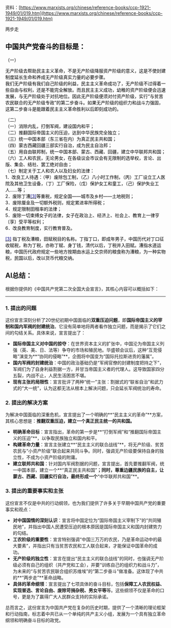 资料：[https://www.marxists.org/chinese/reference-books/ccp-1921-1949/01/019.htm](https://www.marxists.org/chinese/reference-books/ccp-1921-1949/01/019.htm)

两步走

## <font style="color:rgb(0, 0, 0);">中国共产党奋斗的目标是：</font>
<font style="color:rgb(0, 0, 0);">（一）</font>

<font style="color:rgb(0, 0, 0);">无产阶级去帮助民主主义革命，不是无产阶级降服资产阶级的意义，这是不使封建制度延长生命和养成无产阶级真实力量的必要步骤。</font>  
<font style="color:rgb(0, 0, 0);"> 我们无产阶级有我们自己阶级的利益，民主主义革命成功了，无产阶级不过得着一些自由与权利，还是不能完全解放。而且民主主义成功，幼稚的资产阶级便会迅速发展，与无产阶级处于对抗地位。因此无产阶级便须对付资产阶级，实行“与贫苦农民联合的无产阶级专政”的第二步奋斗。如果无产阶级的组织力和战斗力强固，这第二步奋斗是能跟着民主主义革命胜利以后即刻成功的。</font>

（二）  
<font style="color:rgb(0, 0, 0);"> （一）消除内乱，打倒军阀，建设国内和平；</font>  
<font style="color:rgb(0, 0, 0);"> （二）推翻国际帝国主义的压迫，达到中华民族完全独立；</font>  
<font style="color:rgb(0, 0, 0);"> （三）统一中国本部（东三省在内）为真正民主共和国；</font>  
<font style="color:rgb(0, 0, 0);"> （四）蒙古西藏回疆三部实行自治，成为民主自治邦；</font>  
<font style="color:rgb(0, 0, 0);"> （五）用自由联邦制，统一中国本部、蒙古、西藏、回疆，建立中华联邦共和国；</font>  
<font style="color:rgb(0, 0, 0);"> （六）工人和农民，无论男女，在各级议会市议会有无限制的选举权，言论、出版、集会、结社、罢工绝对自由；</font>  
<font style="color:rgb(0, 0, 0);"> （七）制定关于工人和农人以及妇女的法律：</font>  
<font style="color:rgb(0, 0, 0);"> 1．改良工人待遇：（甲）废除包工制，（乙）八小时工作制，（丙）工厂设立工人医院及其他卫生设备，（丁）工厂保险，（戊）保护女工和童工，（己）保护失业工人……等；</font>  
<font style="color:rgb(0, 0, 0);"> 2．废除丁漕</font>[<font style="color:rgb(0, 0, 128);">[3]</font>](https://www.marxists.org/chinese/reference-books/ccp-1921-1949/01/019.htm#_ftn3)<font style="color:rgb(0, 0, 0);">等重税，规定全国——城市及乡村——土地税则；</font>  
<font style="color:rgb(0, 0, 0);"> 3．废除厘金及一切额外税则，规定累进率所得税；</font>  
<font style="color:rgb(0, 0, 0);"> 4．规定限制田租率的法律；</font>  
<font style="color:rgb(0, 0, 0);"> 5．废除一切束缚女子的法律，女子在政治上、经济上、社会上、教育上一律亨〔享〕受平等权利；</font>  
<font style="color:rgb(0, 0, 0);"> 6．改良教育制度，实行教育普及。</font>

[<font style="color:rgb(0, 0, 128);">[3]</font>](https://www.marxists.org/chinese/reference-books/ccp-1921-1949/01/019.htm#_ftnref3)<font style="color:rgb(0, 0, 0);"> 指丁税及漕粮，田赋税目的名称。丁指丁口，即成年男子，中国历代对丁口征收赋税，称为丁税，亦称丁赋、身丁钱，清代以后，丁税并入田赋。漕指水道运粮，中国历代政府规定一些地方按期由水运上交京师的粮食称为漕粮，为一种实物税，民国以后，改以货币代粮交纳。</font>

## AI总结：
根据你提供的《中国共产党第二次全国大会宣言》，其核心内容可以概括如下：

---

### 1. 提出的问题
这份宣言深刻分析了20世纪初期中国面临的**双重压迫问题**，即**国际帝国主义的宰制和国内军阀的封建统治**。它没有简单地将两者看作独立问题，而是揭示了它们之间的勾结关系。具体来说，宣言提出了：

+ **国际帝国主义对中国的掠夺**：在世界资本主义的扩张中，中国沦为帝国主义列强（英、美、日、法等）争夺的市场和殖民地。华盛顿会议后，这种“互竞侵略”演变为**“协同的侵略”**，企图将中国变为“国际托拉斯进贡的藩属”。
+ **国内军阀的封建统治**：中国的政治基础仍是“军阀官僚的封建制度把持之下”，军阀们为了自身利益割据一方，并甘当帝国主义者的代理人。这导致国家四分五裂，内战不止，人民生活困苦不堪。
+ **现有主张的局限性**：宣言批评了两种“统一”主张：割据式的“联省自治”和武力式的“大一统”，认为这都无法从根本上解决问题，只会延长军阀统治的寿命。

### 2. 提出的解决方案
为解决中国面临的深重危机，宣言提出了一个明确的**“民主主义的革命”**方案，其核心思想是：**推翻双重压迫，建立一个真正民主统一的共和国。**

+ **明确革命目标**：宣言指出，革命的第一步是**“打倒军阀”和“推翻国际帝国主义的压迫”**，以争取民族独立和国内和平。
+ **构建革命力量**：宣言主张建立**“民主主义的联合战线”**，将无产阶级、贫苦农民与“小资产阶级”联合起来共同斗争。同时，强调无产阶级要保持自身的独立性，不成为小资产阶级的附庸。
+ **建立联邦共和国**：针对国内军阀割据的问题，宣言提出，首先要推翻军阀，统一中国本部，建立一个**“真正民主共和国”**；同时，尊重边疆民族的自主，让蒙古、西藏、回疆实行自治，最终形成一个**“中华联邦共和国”**。

### 3. 提出的重要事实和主张
这份宣言不仅是中共的行动纲领，也为我们提供了许多关于早期中国共产党的重要事实和观点：

+ **对中国国情的深刻认识**：宣言将中国定位为“国际帝国主义宰制下”的“共同殖民地”，并指出中国人民遭受压迫的根本原因是国际帝国主义和国内封建势力的勾结。
+ **工农阶级的重要性**：宣言特别强调“中国三万万的农民，乃是革命运动中的最大要素”，并指出只有当贫苦农民和工人联合起来，才能保证中国革命的成功。
+ **无产阶级的独立性**：宣言在提出“民主主义的联合战线”的同时，也强调无产阶级必须有自己的组织（共产党和工会），并要“训练自己的组织力和战斗力”，为未来的“与贫苦农民联合组织苏维埃”的“第二步奋斗”做准备。这体现了中共的**“两步走”**革命战略。
+ **具体的革命纲领**：宣言提出了七项具体的奋斗目标，包括**保障工人农民权益、实现普选、言论自由、废除苛捐杂税、男女平等**等。这些纲领不仅是革命的口号，更是为了赢得广大人民群众支持的实际承诺。

总而言之，这份宣言为中国共产党在复杂的历史时期，提供了一个清晰的理论框架和行动指南，标志着中共已从一个单纯的共产主义小组，发展为一个具有独立革命纲领和明确奋斗目标的政党。

